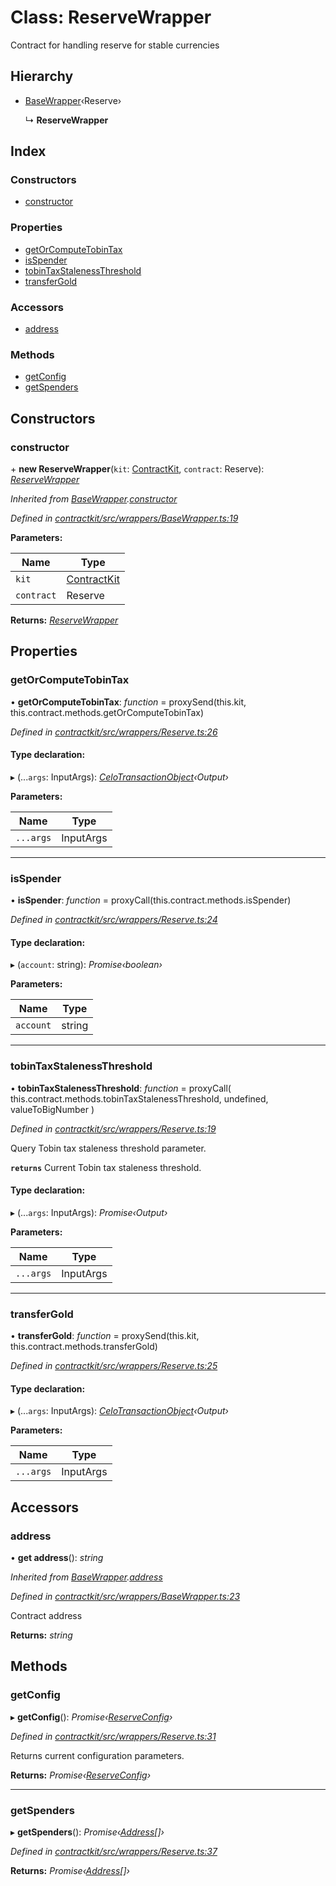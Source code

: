 # Class: ReserveWrapper

Contract for handling reserve for stable currencies

## Hierarchy

* [BaseWrapper](_wrappers_basewrapper_.basewrapper.md)‹Reserve›

  ↳ **ReserveWrapper**

## Index

### Constructors

* [constructor](_wrappers_reserve_.reservewrapper.md#constructor)

### Properties

* [getOrComputeTobinTax](_wrappers_reserve_.reservewrapper.md#getorcomputetobintax)
* [isSpender](_wrappers_reserve_.reservewrapper.md#isspender)
* [tobinTaxStalenessThreshold](_wrappers_reserve_.reservewrapper.md#tobintaxstalenessthreshold)
* [transferGold](_wrappers_reserve_.reservewrapper.md#transfergold)

### Accessors

* [address](_wrappers_reserve_.reservewrapper.md#address)

### Methods

* [getConfig](_wrappers_reserve_.reservewrapper.md#getconfig)
* [getSpenders](_wrappers_reserve_.reservewrapper.md#getspenders)

## Constructors

###  constructor

\+ **new ReserveWrapper**(`kit`: [ContractKit](_kit_.contractkit.md), `contract`: Reserve): *[ReserveWrapper](_wrappers_reserve_.reservewrapper.md)*

*Inherited from [BaseWrapper](_wrappers_basewrapper_.basewrapper.md).[constructor](_wrappers_basewrapper_.basewrapper.md#constructor)*

*Defined in [contractkit/src/wrappers/BaseWrapper.ts:19](https://github.com/celo-org/celo-monorepo/blob/master/packages/contractkit/src/wrappers/BaseWrapper.ts#L19)*

**Parameters:**

Name | Type |
------ | ------ |
`kit` | [ContractKit](_kit_.contractkit.md) |
`contract` | Reserve |

**Returns:** *[ReserveWrapper](_wrappers_reserve_.reservewrapper.md)*

## Properties

###  getOrComputeTobinTax

• **getOrComputeTobinTax**: *function* = proxySend(this.kit, this.contract.methods.getOrComputeTobinTax)

*Defined in [contractkit/src/wrappers/Reserve.ts:26](https://github.com/celo-org/celo-monorepo/blob/master/packages/contractkit/src/wrappers/Reserve.ts#L26)*

#### Type declaration:

▸ (...`args`: InputArgs): *[CeloTransactionObject](_wrappers_basewrapper_.celotransactionobject.md)‹Output›*

**Parameters:**

Name | Type |
------ | ------ |
`...args` | InputArgs |

___

###  isSpender

• **isSpender**: *function* = proxyCall(this.contract.methods.isSpender)

*Defined in [contractkit/src/wrappers/Reserve.ts:24](https://github.com/celo-org/celo-monorepo/blob/master/packages/contractkit/src/wrappers/Reserve.ts#L24)*

#### Type declaration:

▸ (`account`: string): *Promise‹boolean›*

**Parameters:**

Name | Type |
------ | ------ |
`account` | string |

___

###  tobinTaxStalenessThreshold

• **tobinTaxStalenessThreshold**: *function* = proxyCall(
    this.contract.methods.tobinTaxStalenessThreshold,
    undefined,
    valueToBigNumber
  )

*Defined in [contractkit/src/wrappers/Reserve.ts:19](https://github.com/celo-org/celo-monorepo/blob/master/packages/contractkit/src/wrappers/Reserve.ts#L19)*

Query Tobin tax staleness threshold parameter.

**`returns`** Current Tobin tax staleness threshold.

#### Type declaration:

▸ (...`args`: InputArgs): *Promise‹Output›*

**Parameters:**

Name | Type |
------ | ------ |
`...args` | InputArgs |

___

###  transferGold

• **transferGold**: *function* = proxySend(this.kit, this.contract.methods.transferGold)

*Defined in [contractkit/src/wrappers/Reserve.ts:25](https://github.com/celo-org/celo-monorepo/blob/master/packages/contractkit/src/wrappers/Reserve.ts#L25)*

#### Type declaration:

▸ (...`args`: InputArgs): *[CeloTransactionObject](_wrappers_basewrapper_.celotransactionobject.md)‹Output›*

**Parameters:**

Name | Type |
------ | ------ |
`...args` | InputArgs |

## Accessors

###  address

• **get address**(): *string*

*Inherited from [BaseWrapper](_wrappers_basewrapper_.basewrapper.md).[address](_wrappers_basewrapper_.basewrapper.md#address)*

*Defined in [contractkit/src/wrappers/BaseWrapper.ts:23](https://github.com/celo-org/celo-monorepo/blob/master/packages/contractkit/src/wrappers/BaseWrapper.ts#L23)*

Contract address

**Returns:** *string*

## Methods

###  getConfig

▸ **getConfig**(): *Promise‹[ReserveConfig](../interfaces/_wrappers_reserve_.reserveconfig.md)›*

*Defined in [contractkit/src/wrappers/Reserve.ts:31](https://github.com/celo-org/celo-monorepo/blob/master/packages/contractkit/src/wrappers/Reserve.ts#L31)*

Returns current configuration parameters.

**Returns:** *Promise‹[ReserveConfig](../interfaces/_wrappers_reserve_.reserveconfig.md)›*

___

###  getSpenders

▸ **getSpenders**(): *Promise‹[Address](../modules/_base_.md#address)[]›*

*Defined in [contractkit/src/wrappers/Reserve.ts:37](https://github.com/celo-org/celo-monorepo/blob/master/packages/contractkit/src/wrappers/Reserve.ts#L37)*

**Returns:** *Promise‹[Address](../modules/_base_.md#address)[]›*
